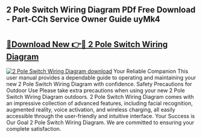 ## 2 Pole Switch Wiring Diagram PDf Free Download - Part-CCh Service Owner Guide uyMk4

# <h2><a href="http://dfnhfoi.blite.top/?on=2+Pole+Switch+Wiring+Diagram">🔗Download New 👉🔴 2 Pole Switch Wiring Diagram</a></h2>

[![2 Pole Switch Wiring Diagram download](https://i.imgur.com/lujVjoI.png)](http://dfnhfoi.blite.top/?on=2+Pole+Switch+Wiring+Diagram)
Your Reliable Companion This user manual provides a dependable guide to operating and maintaining your new 2 Pole Switch Wiring Diagram with confidence. Safety Precautions for Outdoor Use Please take extra precautions when using your new 2 Pole Switch Wiring Diagram outdoors. 2 Pole Switch Wiring Diagram comes with an impressive collection of advanced features, including facial recognition, augmented reality, voice activation, and wireless charging, all easily accessible through the user-friendly and intuitive interface. Your Success is Our Goal 2 Pole Switch Wiring Diagram. We are committed to ensuring your complete satisfaction.

